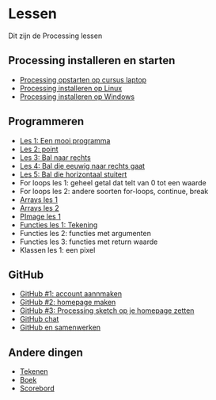 # Lessen

Dit zijn de Processing lessen

## Processing installeren en starten

 * [Processing opstarten op cursus laptop](ProcessingOpstartenOpCursusLaptop/README.md)
 * [Processing installeren op Linux](ProcessingInstallerenOpLinux/README.md)
 * [Processing installeren op Windows](ProcessingInstallerenOpWindows/README.md)

## Programmeren

 * [Les 1: Een mooi programma](EenMooiProgramma/README.md)
 * [Les 2: point](Point/README.md)
 * [Les 3: Bal naar rechts](BalNaarRechts/README.md)
 * [Les 4: Bal die eeuwig naar rechts gaat](BalEeuwigNaarRechts/README.md)
 * [Les 5: Bal die horizontaal stuitert](BalDieHorizontaalStuitert/README.md)
 * For loops les 1: geheel getal dat telt van 0 tot een waarde
 * For loops les 2: andere soorten for-loops, continue, break
 * [Arrays les 1](Arrays1/README.md)
 * [Arrays les 2](Arrays2/README.md)
 * [PImage les 1](PImage1/README.md)
 * [Functies les 1: Tekening](FunctiesTekening/README.md)
 * Functies les 2: functies met argumenten 
 * Functies les 3: functies met return waarde
 * Klassen les 1: een pixel
 
## GitHub

 * [GitHub #1: account aannmaken](GitHub/README.md)
 * [GitHub #2: homepage maken](GitHubPages/README.md)
 * [GitHub #3: Processing sketch op je homepage zetten](ProcessingJS/README.md)
 * [GitHub chat](GitHubChat/README.md)
 * [GitHub en samenwerken](GitHubSamenwerken/README.md)

## Andere dingen

 * [Tekenen](Tekenen/README.md)
 * [Boek](Boek/README.md)
 * [Scorebord](../Leerlingen/README.md)

